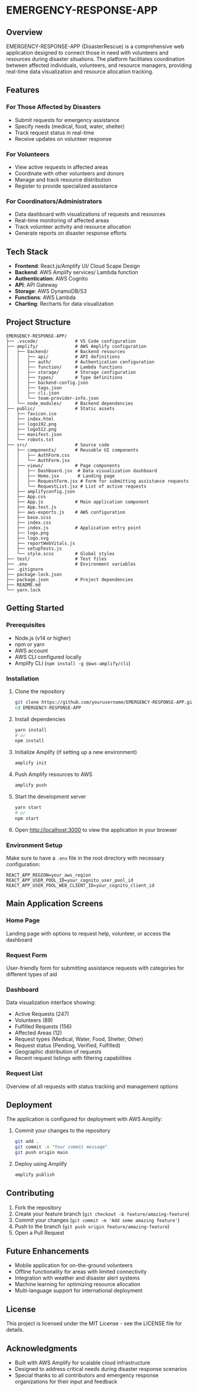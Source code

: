 # EMERGENCY-RESPONSE-APP

## Overview

EMERGENCY-RESPONSE-APP (DisasterRescue) is a comprehensive web application designed to connect those in need with volunteers and resources during disaster situations. The platform facilitates coordination between affected individuals, volunteers, and resource managers, providing real-time data visualization and resource allocation tracking.

## Features

### For Those Affected by Disasters
- Submit requests for emergency assistance
- Specify needs (medical, food, water, shelter)
- Track request status in real-time
- Receive updates on volunteer response

### For Volunteers
- View active requests in affected areas
- Coordinate with other volunteers and donors
- Manage and track resource distribution
- Register to provide specialized assistance

### For Coordinators/Administrators
- Data dashboard with visualizations of requests and resources
- Real-time monitoring of affected areas
- Track volunteer activity and resource allocation
- Generate reports on disaster response efforts

## Tech Stack

- **Frontend**: React.js/Amplify UI/ Cloud Scape Design
- **Backend**: AWS Amplify services/ Lambda function
- **Authentication**: AWS Cognito
- **API**: API Gateway
- **Storage**: AWS DynamoDB/S3
- **Functions**: AWS Lambda
- **Charting**: Recharts for data visualization

## Project Structure

```
EMERGENCY-RESPONSE-APP/
├── .vscode/              # VS Code configuration
├── amplify/              # AWS Amplify configuration
│   ├── backend/          # Backend resources
│   │   ├── api/          # API definitions
│   │   ├── auth/         # Authentication configuration
│   │   ├── function/     # Lambda functions
│   │   ├── storage/      # Storage configuration
│   │   ├── types/        # Type definitions
│   │   ├── backend-config.json
│   │   ├── tags.json
│   │   ├── cli.json
│   │   └── team-provider-info.json
│   └── node_modules/     # Backend dependencies
├── public/               # Static assets
│   ├── favicon.ico
│   ├── index.html
│   ├── logo192.png
│   ├── logo512.png
│   ├── manifest.json
│   └── robots.txt
├── src/                  # Source code
│   ├── components/       # Reusable UI components
│   │   ├── AuthForm.css
│   │   └── AuthForm.jsx
│   ├── views/            # Page components
│   │   ├── Dashboard.jsx  # Data visualization dashboard
│   │   ├── Home.jsx       # Landing page
│   │   ├── RequestForm.jsx # Form for submitting assistance requests
│   │   └── RequestList.jsx # List of active requests
│   ├── amplifyconfig.json
│   ├── App.css
│   ├── App.js            # Main application component
│   ├── App.test.js
│   ├── aws-exports.js    # AWS configuration
│   ├── base.scss
│   ├── index.css
│   ├── index.js          # Application entry point
│   ├── logo.png
│   ├── logo.svg
│   ├── reportWebVitals.js
│   ├── setupTests.js
│   └── style.scss        # Global styles
├── test/                 # Test files
├── .env                  # Environment variables
├── .gitignore
├── package-lock.json
├── package.json          # Project dependencies
├── README.md
└── yarn.lock
```

## Getting Started

### Prerequisites

- Node.js (v14 or higher)
- npm or yarn
- AWS account
- AWS CLI configured locally
- Amplify CLI (`npm install -g @aws-amplify/cli`)

### Installation

1. Clone the repository
   ```bash
   git clone https://github.com/yourusername/EMERGENCY-RESPONSE-APP.git
   cd EMERGENCY-RESPONSE-APP
   ```

2. Install dependencies
   ```bash
   yarn install
   # or
   npm install
   ```

3. Initialize Amplify (if setting up a new environment)
   ```bash
   amplify init
   ```

4. Push Amplify resources to AWS
   ```bash
   amplify push
   ```

5. Start the development server
   ```bash
   yarn start
   # or
   npm start
   ```

6. Open [http://localhost:3000](http://localhost:3000) to view the application in your browser

### Environment Setup

Make sure to have a `.env` file in the root directory with necessary configuration:
```
REACT_APP_REGION=your_aws_region
REACT_APP_USER_POOL_ID=your_cognito_user_pool_id
REACT_APP_USER_POOL_WEB_CLIENT_ID=your_cognito_client_id
```

## Main Application Screens

### Home Page
Landing page with options to request help, volunteer, or access the dashboard

### Request Form
User-friendly form for submitting assistance requests with categories for different types of aid

### Dashboard
Data visualization interface showing:
- Active Requests (247)
- Volunteers (89)
- Fulfilled Requests (156)
- Affected Areas (12)
- Request types (Medical, Water, Food, Shelter, Other)
- Request status (Pending, Verified, Fulfilled)
- Geographic distribution of requests
- Recent request listings with filtering capabilities

### Request List
Overview of all requests with status tracking and management options

## Deployment

The application is configured for deployment with AWS Amplify:

1. Commit your changes to the repository
   ```bash
   git add .
   git commit -m "Your commit message"
   git push origin main
   ```

2. Deploy using Amplify
   ```bash
   amplify publish
   ```

## Contributing

1. Fork the repository
2. Create your feature branch (`git checkout -b feature/amazing-feature`)
3. Commit your changes (`git commit -m 'Add some amazing feature'`)
4. Push to the branch (`git push origin feature/amazing-feature`)
5. Open a Pull Request

## Future Enhancements

- Mobile application for on-the-ground volunteers
- Offline functionality for areas with limited connectivity
- Integration with weather and disaster alert systems
- Machine learning for optimizing resource allocation
- Multi-language support for international deployment

## License

This project is licensed under the MIT License - see the LICENSE file for details.

## Acknowledgments

- Built with AWS Amplify for scalable cloud infrastructure
- Designed to address critical needs during disaster response scenarios
- Special thanks to all contributors and emergency response organizations for their input and feedback